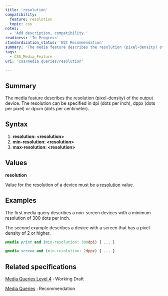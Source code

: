 ```yaml
---
title: 'resolution'
compatibility:
  feature: resolution
  topic: css
notes:
  - 'Add description, compatibility.'
readiness: 'In Progress'
standardization_status: 'W3C Recommendation'
summary: 'The media feature describes the resolution (pixel-density) of the output device. The resolution can be specified in dpi (dots per inch), dppx (dots per pixel) or dpcm (dots per centimeter).'
tags:
  - CSS_Media_Feature
uri: 'css/media queries/resolution'

---
```

## Summary

The media feature describes the resolution (pixel-density) of the output device. The resolution can be specified in dpi (dots per inch), dppx (dots per pixel) or dpcm (dots per centimeter).

## Syntax

1.  **resolution: \<resolution\>**
2.  **min-resolution: \<resolution\>**
3.  **max-resolution: \<resolution\>**

## Values

**resolution**

Value for the resolution of a device must be a [resolution](/css/data_types/resolution) value.

## Examples

The first media query describes a non-screen devices with a minimum resolution of 300 dots per inch.

The second example describes a device with a screen that has a pixel-density of 2 or higher.

``` css
@media print and (min-resolution: 300dpi) { ... }

@media screen and (min-resolution: 2dppx) { ... }
```

## Related specifications

[Media Queries Level 4](http://www.w3.org/TR/mediaqueries-4/)
:   Working Draft

[Media Queries](http://www.w3.org/TR/css3-mediaqueries/)
:   Recommendation

